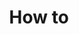 ---
title: How to
excerpt: ''
deprecated: false
hidden: false
metadata:
  title: ''
  description: ''
  robots: index
next:
  description: ''
---